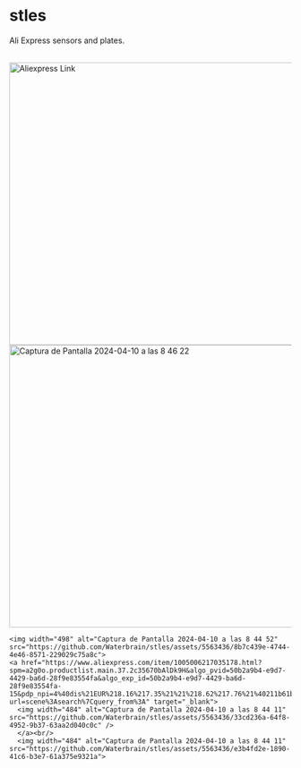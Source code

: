 # stles
<!DOCTYPE html>
<html>
  <head>

  </head>
  <body>
    <p>Ali Express sensors and plates.</p><br/>
    <a href="https://www.aliexpress.com/item/1005006446406795.html?spm=a2g0o.order_list.order_list_main.4.306f1802OB206m" target="_blank">
      <img width="505" alt="Aliexpress Link" src="https://github.com/Waterbrain/stles/assets/5563436/1524ffec-0433-4d03-a2f1-032fde6dc983" />
    </a><br/>
    <img width="505" alt="Captura de Pantalla 2024-04-10 a las 8 46 22" src="https://github.com/Waterbrain/stles/assets/5563436/b4f3e8bc-154a-4299-acfd-c91e5a78551c">

    <img width="498" alt="Captura de Pantalla 2024-04-10 a las 8 44 52" src="https://github.com/Waterbrain/stles/assets/5563436/8b7c439e-4744-4e46-8571-229029c75a8c">
    <a href="https://www.aliexpress.com/item/1005006217035178.html?spm=a2g0o.productlist.main.37.2c35670bAlDk9H&algo_pvid=50b2a9b4-e9d7-4429-ba6d-28f9e83554fa&algo_exp_id=50b2a9b4-e9d7-4429-ba6d-28f9e83554fa-15&pdp_npi=4%40dis%21EUR%218.16%217.35%21%21%218.62%217.76%21%40211b61bb17165324494287849e47a0%2112000036322843457%21sea%21ES%21908443674%21&curPageLogUid=MCYrrXa3cOGT&utparam-url=scene%3Asearch%7Cquery_from%3A" target="_blank">
      <img width="484" alt="Captura de Pantalla 2024-04-10 a las 8 44 11" src="https://github.com/Waterbrain/stles/assets/5563436/33cd236a-64f8-4952-9b37-63aa2d040c0c" />
      </a><br/>
      <img width="484" alt="Captura de Pantalla 2024-04-10 a las 8 44 11" src="https://github.com/Waterbrain/stles/assets/5563436/e3b4fd2e-1890-41c6-b3e7-61a375e9321a">

  </body>
</html>
